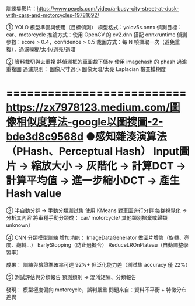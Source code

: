 訓練集影片：https://www.pexels.com/video/a-busy-city-street-at-dusk-with-cars-and-motorcycles-19781692/

① YOLO 模型準備與使用（目標偵測）
模型格式：yolov5s.onnx
偵測目標：car、motorcycle
推論方式：使用 OpenCV 的 cv2.dnn 搭配 onnxruntime
偵測參數：score > 0.4，confidence > 0.5
裁圖方式：每 N 幀擷取一次（避免重複），過濾模糊/太小/過亮/過暗

② 資料裁切與去重複
將偵測框的車圖裁下儲存
使用 imagehash 的 phash 過濾重複圖
過濾規則：
	圖像尺寸過小
	圖像太暗/太亮
	Laplacian 檢查模糊度
 
==========================
https://zx7978123.medium.com/圖像相似度算法-google以圖搜圖-2-bde3d8c9568d
●感知雜湊演算法（PHash、Perceptual Hash）
Input圖片 -> 縮放大小 -> 灰階化 -> 計算DCT  -> 計算平均值 -> 進一步縮小DCT -> 產生Hash value
==========================

③ 半自動分群 → 手動分類測試集
使用 KMeans 對車圖進行分群
每群視覺化 → 分析其內容
將車種手動分類成：
car/
motorcycle/
其他類別捨棄或歸類 unknown）

④  CNN 分類模型訓練
增加功能：
ImageDataGenerator 做圖片增強（旋轉、亮度、翻轉…）
EarlyStopping（防止過擬合）
ReduceLROnPlateau（自動調整學習率）

成果：
訓練與驗證準確率可達 92%+
但泛化能力差（測試集 accuracy 僅 22%）
 
⑤ 測試評估與分類報告
預測類別 → 混淆矩陣、分類報告

發現：
模型極度偏向 motorcycle，誤判嚴重
問題來自：資料不平衡 + 特徵分布差異


